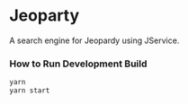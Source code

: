 # Jeoparty

A search engine for Jeopardy using JService.


### How to Run Development Build

```sh
yarn
yarn start
```